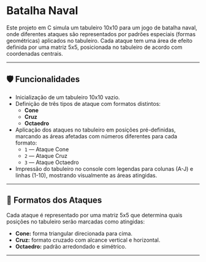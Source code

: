 # Batalha Naval 

Este projeto em C simula um tabuleiro 10x10 para um jogo de batalha naval, onde diferentes ataques são representados por padrões especiais (formas geométricas) aplicados no tabuleiro. Cada ataque tem uma área de efeito definida por uma matriz 5x5, posicionada no tabuleiro de acordo com coordenadas centrais.

---

## 🛡️ Funcionalidades

- Inicialização de um tabuleiro 10x10 vazio.
- Definição de três tipos de ataque com formatos distintos:
  - **Cone**
  - **Cruz**
  - **Octaedro**
- Aplicação dos ataques no tabuleiro em posições pré-definidas, marcando as áreas afetadas com números diferentes para cada formato:
  - `1` — Ataque Cone
  - `2` — Ataque Cruz
  - `3` — Ataque Octaedro
- Impressão do tabuleiro no console com legendas para colunas (A-J) e linhas (1-10), mostrando visualmente as áreas atingidas.

---

## 📐 Formatos dos Ataques

Cada ataque é representado por uma matriz 5x5 que determina quais posições no tabuleiro serão marcadas como atingidas:

- **Cone:** forma triangular direcionada para cima.
- **Cruz:** formato cruzado com alcance vertical e horizontal.
- **Octaedro:** padrão arredondado e simétrico.

---
